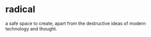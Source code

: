 # radical
a safe space to create, apart from the destructive ideas of modern technology and thought.
